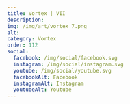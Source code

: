 ```yaml
---
title: Vortex | VII
description: 
img: /img/art/vortex 7.png
alt: 
category: Vortex
order: 112
social:
  facebook: /img/social/facebook.svg
  instagram: /img/social/instagram.svg
  youtube: /img/social/youtube.svg
  facebookAlt: Facebook
  instagramAlt: Instagram
  youtubeAlt: Youtube
---
```


